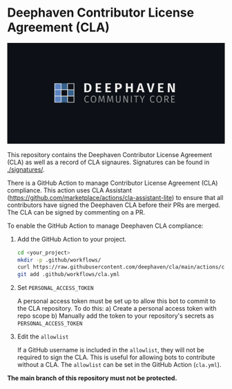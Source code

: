 # Deephaven Contributor License Agreement (CLA)

![Deephaven Data Labs Logo](docs/images/Deephaven_GH_Logo.svg)

This repository contains the Deephaven Contributor License Agreement (CLA) as well as a record of CLA signaures.  Signatures can be found in [./signatures/](./signatures/).

There is a GitHub Action to manage Contributor License Agreement (CLA) compliance.  This action uses CLA Assistant (https://github.com/marketplace/actions/cla-assistant-lite) to ensure that all contributors have signed the Deephaven CLA before their PRs are merged.  The CLA can be signed by commenting on a PR.  

To enable the GitHub Action to manage Deephaven CLA compliance:

1. Add the GitHub Action to your project.

    ```bash
    cd <your_project>
    mkdir -p .github/workflows/
    curl https://raw.githubusercontent.com/deephaven/cla/main/actions/cla.yml > .github/workflows/cla.yml
    git add .github/workflows/cla.yml
    ```

2. Set `PERSONAL_ACCESS_TOKEN`

    A personal access token must be set up to allow this bot to commit to the CLA repository.  To do this:
    a) Create a personal access token with repo scope
    b) Manually add the token to your repository's secrets as `PERSONAL_ACCESS_TOKEN`

3. Edit the `allowlist`

    If a GitHub username is included in the `allowlist`, they will not be required to sign the CLA.  This is useful for allowing bots to contribute without a CLA.  The `allowlist` can be set in the GitHub Action (`cla.yml`).

**The main branch of this repository must not be protected.**

